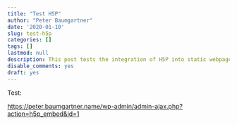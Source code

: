 ```yaml
---
title: "Test H5P"
author: "Peter Baumgartner"
date: '2020-01-10'
slug: test-h5p
categories: []
tags: []
lastmod: null
description: This post tests the integration of H5P into static webpages.
disable_comments: yes
draft: yes
---
```


Test:

https://peter.baumgartner.name/wp-admin/admin-ajax.php?action=h5p_embed&id=1

